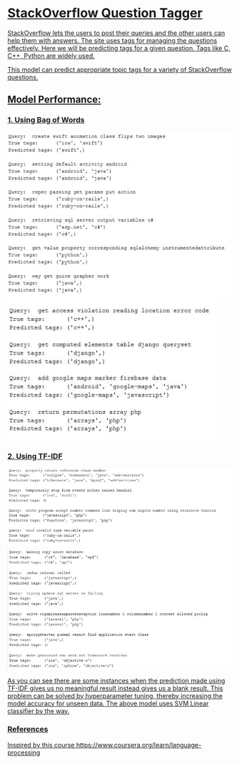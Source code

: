 # <u>StackOverflow Question Tagger
StackOverflow lets the users to post their queries and the other users can help them with answers. The site uses tags for managing the questions effectively. Here we will be predicting tags for a given question. Tags like C, C++, Python are widely used.

This model can predict appropriate topic tags for a variety of StackOverflow questions.

## Model Performance: 
### 1. Using Bag of Words

![bow1](media/bow1.JPG)
![bow2](media/bow2.JPG)

### 2. Using TF-IDF
![tfidf1](media/tfidf1.JPG)
![tfidf2](media/tfidf2.JPG)

As you can see there are some instances when the prediction made using TF-IDF gives us no meaningful result instead gives us a blank result. This problem can be solved by hyperparameter tuning, thereby increasing the model accuracy for unseen data. The above model uses SVM Linear classifier by the way.

### References
Inspired by this course https://www.coursera.org/learn/language-processing
